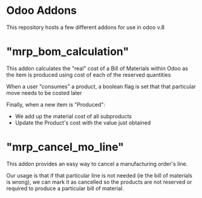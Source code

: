 Odoo Addons
===========

This repository hosts a few different addons for use in odoo v.8


"mrp_bom_calculation"
====================
This addon calculates the "real" cost of a Bill of Materials within Odoo as
the item is produced using cost of each of the reserved quantities

When a user "consumes" a product, a boolean flag is set that that particular
move needs to be costed later

Finally, when a new item is "Produced":
- We add up the material cost of all subproducts
- Update the Product's cost with the value just obtained

"mrp_cancel_mo_line"
====================
This addon provides an easy way to cancel a manufacturing
order's line.  

Our usage is that if that particular line is not needed (ie
the bill of materials is wrong), we can mark it as cancelled
so the products are not reserved or required to produce a
particular bill of material.
